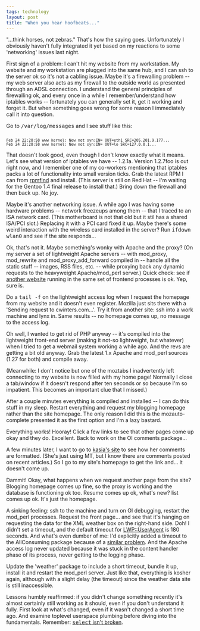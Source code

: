 ```yaml
---
tags: technology
layout: post
title: "When you hear hoofbeats..."
---
```




"...think horses, not zebras." That's how the saying goes. Unfortunately I obviously haven't fully integrated it yet based on my reactions to some 'networking' issues last night.

<p>First sign of a problem: I can't hit my website from my workstation. My website and my workstation are plugged into the same hub, and I can ssh to the server ok so it's not a cabling issue. Maybe it's a firewalling problem -- my web server also acts as my firewall to the outside world as presented through an ADSL connection. I understand the general principles of firewalling ok, and every once in a while I remember/understand how iptables works -- fortunately you can generally set it, get it working and forget it. But when something goes wrong for some reason I immediately call it into question.</p>

<p>Go to <tt>/var/log/messages</tt> and I see stuff like this:</p>

<pre><font size="-1">
Feb 24 22:28:58 www kernel: New not syn:IN= OUT=eth1 SRC=205.201.9.177...
Feb 24 22:28:58 www kernel: New not syn:IN= OUT=lo SRC=127.0.0.1...
</font></pre>

<p>That doesn't look good, even though I don't know exactly what it means. Let's see what version of iptables we have -- 1.2.1a. Version 1.2.7foo is out right now, and I remember one of my co-workers mentioning that iptables packs a lot of functionality into small version ticks. Grab the latest RPM I can from <a href="http://rpmfind.net/">rpmfind</a> and install. (This server is still on Red Hat -- I'm waiting for the Gentoo 1.4 final release to install that.) Bring down the firewall and then back up. No joy.</p>

<p>Maybe it's another networking issue. A while ago I was having some hardware problems -- network freezeups among them -- that I traced to an ISA network card. (This motherboard is not that old but it stil has a shared ISA/PCI slot.) Replacing it with a PCI card fixed it up. Maybe there's some weird interaction with the wireless card installed in the server? Run <tt>ifdown wlan0</tt> and see if the site responds...</p>

<p>Ok, that's not it. Maybe something's wonky with Apache and the proxy? (On my server a set of lightweight Apache servers -- with mod_proxy, mod_rewrite and mod_proxy_add_forward compiled in -- handle all the static stuff -- images, RSS files, etc. -- while proxying back any dynamic requests to the heavyweight Apache/mod_perl server.) Quick check: see if <a href="http://www.clemburg.com/">another website</a> running in the same set of frontend processes is ok. Yep, sure is.</p>

<p>Do a <tt>tail -f</tt> on the lightweight access log when I request the homepage from my website and it doesn't even register. Mozilla just sits there with a 'Sending request to cwinters.com...'. Try it from another site: ssh into a work machine and lynx in. Same results -- no homepage comes up, no message to the access log.</p>

<p>Oh well, I wanted to get rid of PHP anyway -- it's compiled into the lightweight front-end server (making it not-so lightweight, but whatever) when I tried to get a webmail system working a while ago. And the revs are getting a bit old anyway. Grab the latest 1.x Apache and mod_perl sources (1.27 for both) and compile away.</p>

<p>(Meanwhile: I don't notice but one of the moztabs I inadvertently left connecting to my website is now filled with my home page! Normally I close a tab/window if it doesn't respond after ten seconds or so because I'm so impatient. This becomes an important clue that I missed.)</p>

<p>After a couple minutes everything is compiled and installed -- I can do this stuff in my sleep. Restart everything and request my blogging homepage rather than the site homepage. The only reason I did this is the mozauto-complete presented it as the first option and I'm a lazy bastard.</p>

<p>Everything works! Hooray! Click a few links to see that other pages come up okay and they do. Excellent. Back to work on the OI comments package...</p>

<p>A few minutes later, I want to go to <a href="http://www.unix-girl.com/blog/">kasia's site</a> to see how her comments are formatted. (She's just using MT, but I know there are comments posted on recent articles.) So I go to my site's homepage to get the link and... it doesn't come up.</p>

<p>Dammit! Okay, what happens when we request another page from the site? Blogging homepage comes up fine, so the proxy is working and the database is functioning ok too. Resume comes up ok, what's new? list comes up ok. It's just the homepage.</p>

<p>A sinking feeling: ssh to the machine and turn on OI debugging, restart the mod_perl processes. Request the front page... and see that it's hanging on requesting the data for the XML weather box on the right-hand side. Doh! I didn't set a timeout, and the default timeout for <a href="http://search.cpan.org/author/GAAS/libwww-perl-5.69/lib/LWP/UserAgent.pm">LWP::UserAgent</a> is 180 seconds. And what's even dumber of me: I'd explicitly added a timeout to the AllConsuming package because of a <a href="/2003/02/15/allconsuming_oi_package_plus_delayed_gratification.html">similar problem</a>. And the Apache access log never updated because it was stuck in the content handler phase of its process, never getting to the logging phase.</p>

<p>Update the 'weather' package to include a short timeout, bundle it up, install it and restart the mod_perl server. Just like that, everything is kosher again, although with a slight delay (the timeout) since the weather data site is still inaccessible.</p>

<p>Lessons humbly reaffirmed: if you didn't change something recently it's almost certainly still working as it should, even if you don't understand it fully. First look at what's changed, even if it wasn't changed a short time ago. And examine toplevel userspace plumbing before diving into the fundamentals. Remember: <a href="http://www.pragmaticprogrammer.com/cgi-local/pragprog?SelectIsBroken"><tt>select</tt> isn't broken</a>.</p>

<p>


